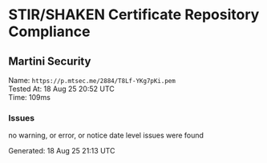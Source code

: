 # STIR/SHAKEN Certificate Repository Compliance

## Martini Security

Name: `https://p.mtsec.me/2884/T8Lf-YKg7pKi.pem`\
Tested At: 18 Aug 25 20:52 UTC\
Time: 109ms

### Issues

no warning, or error, or notice date level issues were found

Generated: 18 Aug 25 21:13 UTC